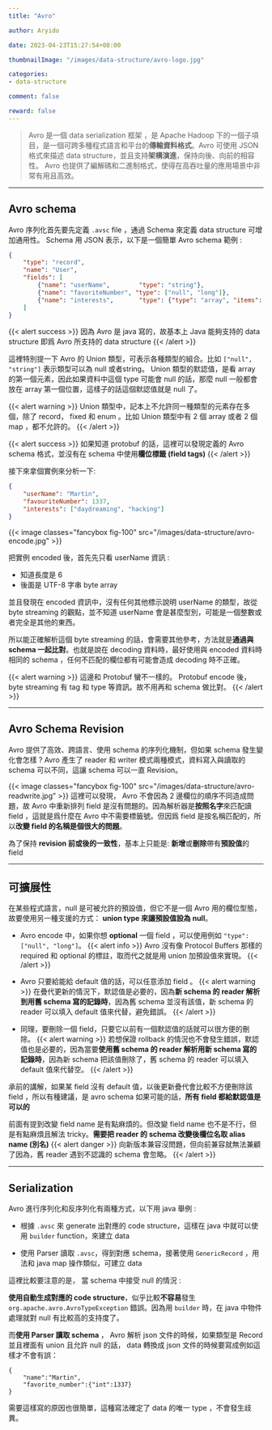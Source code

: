```yaml
---
title: "Avro"

author: Aryido

date: 2023-04-23T15:27:54+08:00

thumbnailImage: "/images/data-structure/avro-logo.jpg"

categories:
- data-structure

comment: false

reward: false
---
```

<!--BODY-->
> Avro 是一個 data serialization 框架 ，是 Apache Hadoop 下的一個子項目，是一個可跨多種程式語言和平台的**傳輸資料格式**。Avro 可使用 JSON 格式來描述 data structure，並且支持**架構演進**，保持向後、向前的相容性。
> Avro 也提供了編解碼和二進制格式，使得在高吞吐量的應用場景中非常有用且高效。
>

<!--more-->

---

## Avro schema

Avro 序列化首先要先定義 ```.avsc``` file ，通過 Schema 來定義 data structure 可增加通用性。 Schema 用 JSON 表示，以下是一個簡單  Avro schema 範例 :

```json
{
    "type": "record",
    "name": "User",
    "fields": [
        {"name": "userName",        "type": "string"},
        {"name": "favoriteNumber", "type": ["null", "long"]},
        {"name": "interests",       "type": {"type": "array", "items": "string"}}
    ]
}
```

{{< alert success >}}
因為 Avro 是 java 寫的，故基本上 Java 能夠支持的 data structure 即爲 Avro 所支持的 data structure
{{< /alert >}}

這裡特別提一下 Avro 的 Union 類型，可表示各種類型的組合。比如 ```["null", "string"]``` 表示類型可以為 null 或者string。 Union 類型的默認值，是看 array 的第一個元素，因此如果資料中這個 type 可能會 null 的話，那麼 null 一般都會放在 array 第一個位置，這樣子的話這個默認值就是 null 了。

{{< alert warning >}}
Union 類型中，記本上不允許同一種類型的元素存在多個，除了 record， fixed 和 enum 。比如 Union 類型中有 2 個 array 或者 2 個 map ，都不允許的。
{{< /alert >}}

{{< alert success >}}
如果知道 protobuf 的話，這裡可以發現定義的 Avro schema 格式，並沒有在 schema 中使用**欄位標籤 (field tags)**
{{< /alert >}}

接下來拿個實例來分析一下:

``` json
{
    "userName": "Martin",
    "favouriteNumber": 1337,
    "interests": ["daydreaming", "hacking"]
}
```
{{< image classes="fancybox fig-100" src="/images/data-structure/avro-encode.jpg" >}}

把實例 encoded 後，首先先只看 userName 資訊 :
- 知道長度是 6
- 後面是 UTF-8 字串 byte array

並且發現在 encoded 資訊中，沒有任何其他標示說明 userName 的類型，故從 byte streaming 的觀點，並不知道 userName 會是甚麼型別，可能是一個整數或者完全是其他的東西。

所以能正確解析這個 byte streaming 的話，會需要其他參考，方法就是**通過與 schema 一起比對**。也就是說在 decoding 資料時，最好使用與 encoded 資料時相同的 schema ，任何不匹配的欄位都有可能會造成 decoding 時不正確。

{{< alert warning >}}
這邊和 Protobuf 蠻不一樣的。 Protobuf encode 後，byte streaming 有 tag 和 type 等資訊。故不用再和 schema 做比對。
{{< /alert >}}

---

## Avro Schema Revision

Avro 提供了高效、跨語言、使用 schema 的序列化機制，但如果 schema 發生變化會怎樣 ? Avro 產生了 reader 和 writer 模式兩種模式，資料寫入與讀取的 schema 可以不同，這讓 schema 可以一直 Revision。

{{< image classes="fancybox fig-100" src="/images/data-structure/avro-readwrite.jpg" >}}
這裡可以發現， Avro 不會因為 2 邊欄位的順序不同造成問題，故 Avro 中重新排列 field 是沒有問題的。因為解析器是**按照名字**來匹配讀 field ，這就是爲什麼在 Avro 中不需要標籤號。但因爲 field 是按名稱匹配的，所以**改變 field 的名稱是個很大的問題**。

為了保持 **revision 前或後的一致性**，基本上只能是: **新增**或**刪除**帶有**預設值**的 field

---

## 可擴展性

在某些程式語言，null 是可被允許的預設值，但它不是一個 Avro 用的欄位型態，故要使用另一種支援的方式： **union type 來讓預設值設為 null**。

- Avro encode 中，如果你想 **optional** 一個 field ，可以使用例如 ```"type": ["null", "long"]```。
 {{< alert info >}}
 Avro 沒有像 Protocol Buffers 那樣的 required 和 optional 的標註，取而代之就是用 union 加預設值來實現。
 {{< /alert >}}

- Avro 只要給能給 default 值的話，可以任意添加 field 。
 {{< alert warning >}}
 在疊代更新的情況下，默認值是必要的，因為**新 schema 的 reader 解析到用舊 schema 寫的記錄時**，因為舊 schema 並沒有該值，新 schema 的 reader 可以填入 default 值來代替，避免錯誤。
 {{< /alert >}}


- 同理，要刪除一個 field，只要它以前有一個默認值的話就可以很方便的刪除。
 {{< alert warning >}}
 若想保證 rollback 的情況也不會發生錯誤，默認值也是必要的，因為當要**使用舊 schema 的 reader 解析用新 schema 寫的記錄時**，因為新 schema 把該值刪除了，舊 schema 的 reader 可以填入 default 值來代替空。
 {{< /alert >}}

承前的講解，如果某 field 沒有 default 值，以後更新疊代會比較不方便刪除該 field ，所以有種建議，是 avro schema 如果可能的話，**所有 field 都給默認值是可以的**

前面有提到改變 field name 是有點麻煩的。但改變 field name 也不是不行，但是有點麻煩且解法 tricky。**需要把 reader 的 schema 改變後欄位名取 alias name (別名)**
{{< alert danger >}}
向新版本兼容沒問題，但向前兼容就無法兼顧了因為，舊 reader 遇到不認識的 schema 會忽略。
{{< /alert >}}

---

## Serialization

Avro 進行序列化和反序列化有兩種方式，以下用 java 舉例 :
- 根據 ```.avsc``` 來 generate 出對應的 code structure，這樣在 java 中就可以使用 ```builder``` function，來建立 data

- 使用 Parser 讀取 ```.avsc```，得到對應 schema，接著使用 ```GenericRecord``` ，用法和 java map 操作類似，可建立 data

這裡比較要注意的是， 當 schema 中接受 null 的情況 :

**使用自動生成對應的 code structure**，似乎比較**不容易**發生 ```org.apache.avro.AvroTypeException``` 錯誤。因為用 ```builder``` 時，在 java 中物件處理就對 null 有比較高的支持度了。


而**使用 Parser 讀取 schema** ， Avro 解析 json 文件的時候，如果類型是 Record 並且裡面有 union 且允許 null 的話， data 轉換成 json 文件的時候要寫成例如這樣才不會有誤：
```
{
    "name":"Martin",
    "favorite_number":{"int":1337}
}
```
需要這樣寫的原因也很簡單，這種寫法確定了 data 的唯一 type ，不會發生歧異。